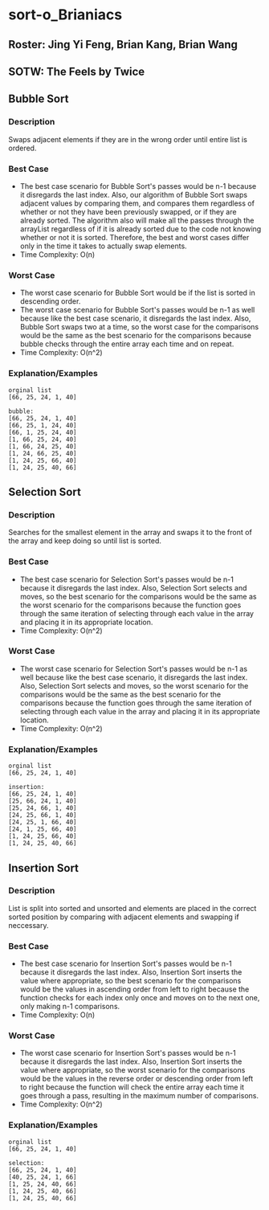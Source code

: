 # sort-o_Brianiacs
## Roster: Jing Yi Feng, Brian Kang, Brian Wang
## SOTW: The Feels by Twice

## Bubble Sort
### Description
Swaps adjacent elements if they are in the wrong order until entire list is ordered. 
### Best Case
* The best case scenario for Bubble Sort's passes would be n-1 because it disregards the last index. Also, our algorithm of Bubble Sort swaps adjacent values by comparing them, and compares them regardless of whether or not they have been previously swapped, or if they are already sorted. The algorithm also will make all the passes through the arrayList regardless of if it is already sorted due to the code not knowing whether or not it is sorted. Therefore, the best and worst cases differ only in the time it takes to actually swap elements.
* Time Complexity: O(n)
### Worst Case
* The worst case scenario for Bubble Sort would be if the list is sorted in descending order.
* The worst case scenario for Bubble Sort's passes would be n-1 as well because like the best case scenario, it disregards the last index. Also, Bubble Sort swaps two at a time, so the worst case for the comparisons would be the same as the best scenario for the comparisons because bubble checks through the entire array each time and on repeat.  
* Time Complexity: O(n^2)
### Explanation/Examples
```
orginal list
[66, 25, 24, 1, 40]
```
```
bubble: 
[66, 25, 24, 1, 40]
[66, 25, 1, 24, 40]
[66, 1, 25, 24, 40]
[1, 66, 25, 24, 40]
[1, 66, 24, 25, 40]
[1, 24, 66, 25, 40]
[1, 24, 25, 66, 40]
[1, 24, 25, 40, 66]
```

## Selection Sort
### Description
Searches for the smallest element in the array and swaps it to the front of the array and keep doing so until list is sorted. 
### Best Case
* The best case scenario for Selection Sort's passes would be n-1 because it disregards the last index. Also, Selection Sort selects and moves, so the best scenario for the comparisons would be the same as the worst scenario for the comparisons because the function goes through the same iteration of selecting through each value in the array and placing it in its appropriate location.
* Time Complexity: O(n^2)
### Worst Case
* The worst case scenario for Selection Sort's passes would be n-1 as well because like the best case scenario, it disregards the last index. Also, Selection Sort selects and moves, so the worst scenario for the comparisons would be the same as the best scenario for the comparisons because the function goes through the same iteration of selecting through each value in the array and placing it in its appropriate location. 
* Time Complexity: O(n^2)
### Explanation/Examples
```
orginal list
[66, 25, 24, 1, 40]
```
```
insertion: 
[66, 25, 24, 1, 40]
[25, 66, 24, 1, 40]
[25, 24, 66, 1, 40]
[24, 25, 66, 1, 40]
[24, 25, 1, 66, 40]
[24, 1, 25, 66, 40]
[1, 24, 25, 66, 40]
[1, 24, 25, 40, 66]
```
## Insertion Sort
### Description 
List is split into sorted and unsorted and elements are placed in the correct sorted position by comparing with adjacent elements and swapping if neccessary. 
### Best Case
* The best case scenario for Insertion Sort's passes would be n-1 because it disregards the last index. Also, Insertion Sort inserts the value where appropriate, so the best scenario for the comparisons would be the values in ascending order from left to right because the function checks for each index only once and moves on to the next one, only making n-1 comparisons.  
* Time Complexity: O(n)
### Worst Case
* The worst case scenario for Insertion Sort's passes would be n-1 because it disregards the last index. Also, Insertion Sort inserts the value where appropriate, so the worst scenario for the comparisons would be the values in the reverse order or descending order from left to right because the function will check the entire array each time it goes through a pass, resulting in the maximum number of comparisons.  
* Time Complexity: O(n^2)
### Explanation/Examples
```
orginal list
[66, 25, 24, 1, 40]
```
```
selection: 
[66, 25, 24, 1, 40]
[40, 25, 24, 1, 66]
[1, 25, 24, 40, 66]
[1, 24, 25, 40, 66]
[1, 24, 25, 40, 66]
```


